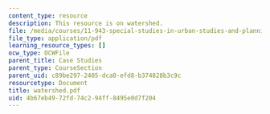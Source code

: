 ```yaml
---
content_type: resource
description: This resource is on watershed.
file: /media/courses/11-943-special-studies-in-urban-studies-and-planning-the-cardener-river-corridor-workshop-fall-2001/4b67eb4972fd74c294ff8495e0d7f204_watershed.pdf
file_type: application/pdf
learning_resource_types: []
ocw_type: OCWFile
parent_title: Case Studies
parent_type: CourseSection
parent_uid: c89be297-2405-dca0-efd8-b374828b3c9c
resourcetype: Document
title: watershed.pdf
uid: 4b67eb49-72fd-74c2-94ff-8495e0d7f204
---
```

